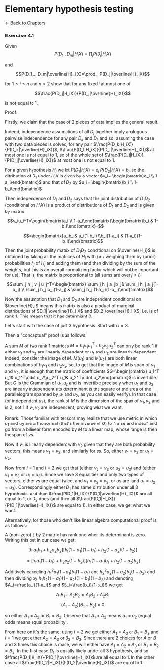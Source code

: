 # Elementary hypothesis testing

$\leftarrow$ [Back to Chapters](./index.html)





### Exercise 4.1

Given 
$$P(D_1 ... D_m|H_i X)=\prod_j P(D_j|H_iX)$$

and 

$$P(D_1 ... D_m|\overline{H}_i X)=\prod_j P(D_j|\overline{H}_iX)$$

for $1\leq i\leq n$ and $n>2$ show that for any fixed $i$ at most one of 

$$\frac{P(D_j|H_iX)}{P(D_j|\overline{H}_iX)}$$

is not equal to $1$.


Proof: 

Firstly, we claim that the case of $2$ pieces of data implies the general result. 

Indeed, independence assumptions of all $D_j$ together imply analogous pairwise independence for any pair $D_k$ and $D_l$, and so, assuming the case with two data pieces is solved, for any pair $\frac{P(D_k|H_iX)}{P(D_k|\overline{H}_iX)}$, $\frac{P(D_l|H_iX)}{P(D_l|\overline{H}_iX)}$ at most one is not equal to $1$, so of the whole set of $\frac{P(D_j|H_iX)}{P(D_j|\overline{H}_iX)}$  at most one is not equal to $1$.



For a given hypothesis $H_i$ we let $P(D_1|H_i X)=a_i$ $P(D_2|H_i X)=b_i$, so the ditribution of $D_1$ under $H_iX$ is given by a vector $v_i= \begin{bmatrix}a_i \\ 1-a_i\end{bmatrix}$ and that of $D_2$ by $u_i= \begin{bmatrix}b_i \\ 1-b_i\end{bmatrix}$ 


Then independence of $D_1$ and $D_2$ says that the joint distribution of $D_1D_2$ (conditional on $H_iX$) is a product of distributions of $D_1$ and $D_2$ and is given by matrix 

$$v_iu_i^T=\begin{bmatrix}a_i \\ 1-a_i\end{bmatrix}\begin{bmatrix}b_i & 1-b_i\end{bmatrix}=$$

$$=\begin{bmatrix}a_ib_i& a_i(1-b_i)  \\b_i(1-a_i) & (1-a_i)(1-b_i)\end{bmatrix}$$

Then the joint probability matrix of $D_1D_2$ conditional on $\overline{H_i}$ is obtained by taking all the matrices of $H_j$ with $j\neq i$ weighing them by (prior) probabilities $h_j$ of $H_j$  and adding them (and then dividing by the sum of the weights, but this is an overall normalizing factor which will not be important for us). That is, the matrix is proportional to (all sums are over $j\neq i$)


$$\sum_j h_j v_j u_j^T=\begin{bmatrix} \sum_j h_j a_jb_j& \sum_j h_j  a_j(1-b_j)  \\ \sum_j h_j b_j(1-a_j) & \sum_j h_j  (1-a_j)(1-b_j)\end{bmatrix}$$

Now the assumption that $D_1$ and $D_2$ are independent conditional on $\overline{H}_i$ means this matrix is also a product of marginal distributions of $D_1|  \overline{H}_i X$ and $D_2|\overline{H}_i X$, i.e. is of rank $1$. This measn that it has determiant $0$. 


Let's start with the case of just 3 hypothesis.  Start with $i=3$.

Then a "conceptual" proof is as follows:

A sum $M$ of two rank 1 matrices  $M=h_1 v_1 u^T_1 +h_2 v_2 u^T_2$ can only be rank 1 if either $v_1$ and $v_2$ are linearly dependent or $u_1$ and $u_2$ are linearly dependent. Indeed, 
consider the image of $M$. $M(u_1)$ and $M
(u_2)$  are both linear combinations of $h_1 v_1$ and $h_2 v_2$, so, to get that the image of $M$ is span of $v_1$ and $v_2$, it is enough that the matrix of coefficients $G=\begin{pmatrix} u_1^T u_1& u_1^T\cdot u_2\\u_2^T u_1& u_2^T\cdot u_2\end{pmatrix}$ is invertible. But $G$ is the Grammian of $u_1, u_2$ and is invertible precisely when $u_1$ and $u_2$ are linearly independent (its determinant is the square of the area of the parallelogram spanned by $u_1$ and $u_2$, as you can easily verify). In that case (of independent $u$s), the rank of $M$ is the dimension of the span of $v_1, v_2$ and is 2, not 1 if $v_1, v_2$ are independent, proving what we want.

Rmark: Those familiar with tensors may realize that we use metric in which $u_1$ and $u_2$ are orthonormal (that's the inverse of $G$) to "raise and index" and go from a bilinear form encoded by $M$ to a linear map, whose range is then thespan of $v$s. 

Now if $v_1$ is linearly dependent with $v_2$ given that they are both probability vectors, this means $v_1=v_2$, and similarly for $u$s. So, either $v_1=v_2$ or $u_1=u_2$.

Now from $i=1$ and $i=2$ we get that (either $v_2=v_3$ or $u_2=u_3$) and (either $v_1=v_3$ or $u_1=u_3$). Since we have 3 equalities and only two types of vectors, either $v$s are equal twice, and $v_1=v_2=v_3$, or $u$s are (and $u_1=u_2=u_3$). Correspondingly either $D_1$ has same distribution under all 3 hypothesis, and then  $\frac{P(D_1|H_iX)}{P(D_1|\overline{H}_iX)}$  are all equal to $1$, or $D_2$ does (and then all $\frac{P(D_1|H_iX)}{P(D_1|\overline{H}_iX)}$  are equal to $1$). In either case, we get what we want.



Alternatively, for those who don't like linear algebra computational proof is as follows:

A (non-zero) 2 by 2 matrix has rank one when its determinant is zero. Writing this out in our case we get:

$$[h_1 a_1 b_1+h_2 a_2 b_2][h_1 (1-a_1)(1-b_1)+h_2 (1-a_2) (1-b_2)]$$

$$=[h_1 a_1 (1-b_1)+h_2 a_2 (1-b_2)][h_1 (1-a_1)b_1+h_2 (1-a_2) b_2]$$


Additively canceling $h_1^2 a_1(1-a_1)b_1(1-b_1)$ and $h_2^2 a_2(1-a_2)b_2(1-b_2)$ and then dividing by $h_1h_2(1-a_1)(1-a_2)(1-b_1)(1-b_2)$ and
denoting $A_i=\frac{a_i}{1-a_i}$ and $B_i=\frac{b_i}{1-b_i}$ we get

$$A_1B_1+A_2 B_2=A_1B_2+A_2B_1$$

$$(A_1-A_2)(B_1-B_2)=0$$

so either $A_1=A_2$ or $B_1=B_2$. Observe that $A_1=A_2$ means $a_1=a_2$ (equal odds means equal probability).

From here on it's the same: using $i=2$ we get either $A_1=A_3$ or $B_1=B_3$ and  $i=1$ we get either $A_2=A_3$ or $B_2=B_3$. Since there are 2 choices for $A$ or $B$ and 3 times this choice is made, we will either have $A_1=A_2=A_3$ or $B_1=B_2=B_3$. In the first case $D_1$ is equally likely under all $3$ hypothesis, and so $\frac{P(D_1|H_iX)}{P(D_1|\overline{H}_iX)}$  are all equal to $1$. In the other case all $\frac{P(D_2|H_iX)}{P(D_2|\overline{H}_iX)}$ are equal to $1$.
